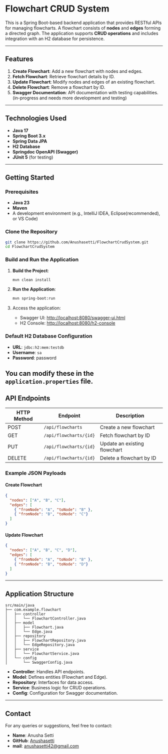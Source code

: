 # Flowchart CRUD System

This is a Spring Boot-based backend application that provides RESTful APIs for managing flowcharts. A flowchart consists of **nodes** and **edges** forming a directed graph. The application supports **CRUD operations** and includes integration with an H2 database for persistence.

---

## Features

1. **Create Flowchart**: Add a new flowchart with nodes and edges.
2. **Fetch Flowchart**: Retrieve flowchart details by ID.
3. **Update Flowchart**: Modify nodes and edges of an existing flowchart.
4. **Delete Flowchart**: Remove a flowchart by ID.
5. **Swagger Documentation**: API documentation with testing capabilities.(in-progress and needs more development and testing)

---

## Technologies Used

- **Java 17**
- **Spring Boot 3.x**
- **Spring Data JPA**
- **H2 Database**
- **Springdoc OpenAPI (Swagger)**
- **JUnit 5** (for testing)

---

## Getting Started

### Prerequisites

- **Java 23**
- **Maven**
- A development environment (e.g., IntelliJ IDEA, Eclipse(recommended), or VS Code)

### Clone the Repository

```bash
git clone https://github.com/Anushasetti/FlowchartCrudSystem.git
cd FlowchartCrudSystem
```
### Build and Run the Application

1. **Build the Project**:

   ```bash
   mvn clean install
   ```

2. **Run the Application**:

   ```bash
   mvn spring-boot:run
   ```

3. Access the application:
   - Swagger UI: [http://localhost:8080/swagger-ui.html](http://localhost:8080/swagger-ui.html)
   - H2 Console: [http://localhost:8080/h2-console](http://localhost:8080/h2-console)

### Default H2 Database Configuration

- **URL**: `jdbc:h2:mem:testdb`
- **Username**: `sa`
- **Password**: password

You can modify these in the `application.properties` file.
---

## API Endpoints

| HTTP Method | Endpoint               | Description                  |
|-------------|------------------------|------------------------------|
| POST        | `/api/flowcharts`      | Create a new flowchart       |
| GET         | `/api/flowcharts/{id}` | Fetch flowchart by ID        |
| PUT         | `/api/flowcharts/{id}` | Update an existing flowchart |
| DELETE      | `/api/flowcharts/{id}` | Delete a flowchart by ID     |

### Example JSON Payloads

#### Create Flowchart
```json
{
  "nodes": ["A", "B", "C"],
  "edges": [
    { "fromNode": "A", "toNode": "B" },
    { "fromNode": "B", "toNode": "C"}
  ]
}
```

#### Update Flowchart
```json
{
  "nodes": ["A", "B", "C", "D"],
  "edges": [
    { "fromNode": "A", "toNode": "B" },
    { "fromNode": "B", "toNode": "D"}
  ]
}
```

---
## Application Structure

```plaintext
src/main/java
├── com.example.flowchart
│   ├── controller
│   │   └── FlowchartController.java
│   ├── model
│   │   ├── Flowchart.java
│   │   └── Edge.java
│   ├── repository
│   │   ├── FlowchartRepository.java
│   │   └── EdgeRepository.java
│   ├── service
│   │   └── FlowchartService.java
│   └── config
│       └── SwaggerConfig.java
```

- **Controller**: Handles API endpoints.
- **Model**: Defines entities (Flowchart and Edge).
- **Repository**: Interfaces for data access.
- **Service**: Business logic for CRUD operations.
- **Config**: Configuration for Swagger documentation.

---
## Contact

For any queries or suggestions, feel free to contact:
- **Name**: Anusha Setti
- **GitHub**: [Anushasetti](https://github.com/Anushasetti)
- **mail**: anushasetti42@gmail.com

